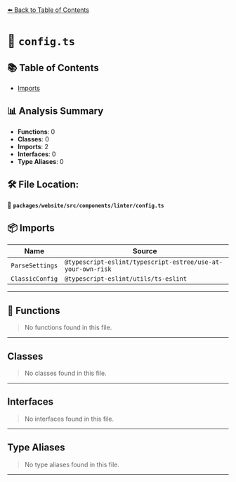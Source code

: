[⬅️ Back to Table of Contents](../../../../../index.md)

# 📄 `config.ts`

## 📚 Table of Contents

- [Imports](#imports)

## 📊 Analysis Summary

- **Functions**: 0
- **Classes**: 0
- **Imports**: 2
- **Interfaces**: 0
- **Type Aliases**: 0

## 🛠️ File Location:
📂 **`packages/website/src/components/linter/config.ts`**

## 📦 Imports

| Name | Source |
|------|--------|
| `ParseSettings` | `@typescript-eslint/typescript-estree/use-at-your-own-risk` |
| `ClassicConfig` | `@typescript-eslint/utils/ts-eslint` |


---

## 🔧 Functions

> No functions found in this file.


---

## Classes

> No classes found in this file.


---

## Interfaces

> No interfaces found in this file.


---

## Type Aliases

> No type aliases found in this file.


---